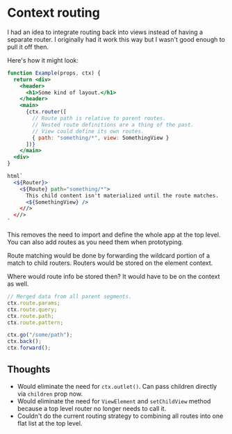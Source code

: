 # Context routing

I had an idea to integrate routing back into views instead of having a separate router. I originally had it work this way but I wasn't good enough to pull it off then.

Here's how it might look:

```jsx
function Example(props, ctx) {
  return <div>
    <header>
      <h1>Some kind of layout.</h1>
    </header>
    <main>
      {ctx.router([
        // Route path is relative to parent routes.
        // Nested route definitions are a thing of the past.
        // View could define its own routes.
        { path: "something/*", view: SomethingView }
      ])}
    </main>
  <div>
}

html`
  <${Router}>
    <${Route} path="something/*">
      This child content isn't materialized until the route matches.
      <${SomethingView} />
    <//>
  <//>
`
```

This removes the need to import and define the whole app at the top level. You can also add routes as you need them when prototyping.

Route matching would be done by forwarding the wildcard portion of a match to child routers. Routers would be stored on the element context.

Where would route info be stored then? It would have to be on the context as well.

```js
// Merged data from all parent segments.
ctx.route.params;
ctx.route.query;
ctx.route.path;
ctx.route.pattern;

ctx.go("/some/path");
ctx.back();
ctx.forward();
```

## Thoughts

- Would eliminate the need for `ctx.outlet()`. Can pass children directly via `children` prop now.
- Would eliminate the need for `ViewElement` and `setChildView` method because a top level router no longer needs to call it.
- Couldn't do the current routing strategy to combining all routes into one flat list at the top level.
